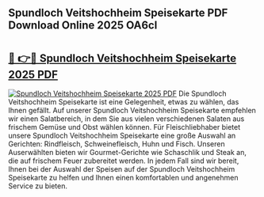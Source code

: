 ## Spundloch Veitshochheim Speisekarte PDF Download Online 2025 OA6cl

# <h2><a href="http://gc7z6o.nevu.top/?p=Spundloch+Veitshochheim+Speisekarte">🔗 👉🔴 Spundloch Veitshochheim Speisekarte 2025 PDF</a></h2>

[![Spundloch Veitshochheim Speisekarte 2025 PDF](https://i.imgur.com/dBaPXMq.png)](http://gc7z6o.nevu.top/?p=Spundloch+Veitshochheim+Speisekarte)
Die Spundloch Veitshochheim Speisekarte ist eine Gelegenheit, etwas zu wählen, das Ihnen gefällt. Auf unserer Spundloch Veitshochheim Speisekarte empfehlen wir einen Salatbereich, in dem Sie aus vielen verschiedenen Salaten aus frischem Gemüse und Obst wählen können. Für Fleischliebhaber bietet unsere Spundloch Veitshochheim Speisekarte eine große Auswahl an Gerichten: Rindfleisch, Schweinefleisch, Huhn und Fisch. Unseren Auserwählten bieten wir Gourmet-Gerichte wie Schaschlik und Steak an, die auf frischem Feuer zubereitet werden. In jedem Fall sind wir bereit, Ihnen bei der Auswahl der Speisen auf der Spundloch Veitshochheim Speisekarte zu helfen und Ihnen einen komfortablen und angenehmen Service zu bieten.
